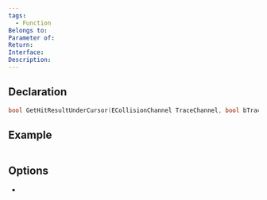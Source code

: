 ```yaml
---
tags:
  - Function
Belongs to: 
Parameter of: 
Return: 
Interface: 
Description:
---
```


## Declaration

```cpp
bool GetHitResultUnderCursor(ECollisionChannel TraceChannel, bool bTraceComplex, FHitResult& HitResult) const
```

## Example

```cpp
```

## Options
- 